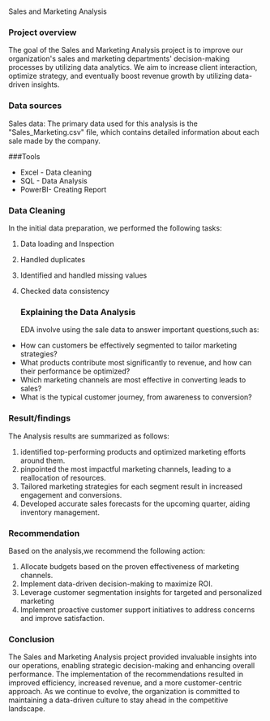 # 
Sales and Marketing Analysis

### Project overview

The goal of the Sales and Marketing Analysis project is to improve our organization's sales and marketing departments' decision-making processes by utilizing data analytics. We aim to increase client interaction, optimize strategy, and eventually boost revenue growth by utilizing data-driven insights.

### Data sources
Sales data: The primary data used for this analysis is the "Sales_Marketing.csv" file, which contains detailed information about each sale made by the company.

###Tools

- Excel - Data cleaning
- SQL - Data Analysis
-  PowerBI- Creating Report

### Data Cleaning
In the initial data preparation, we performed the following tasks:
1. Data loading and Inspection
2. Handled duplicates
3. Identified and handled missing values
4. Checked data consistency

   ### Explaining the Data Analysis
   EDA involve using the sale data to answer important questions,such as:
- How can customers be effectively segmented to tailor marketing strategies?
- What products contribute most significantly to revenue, and how can their performance be optimized?
- Which marketing channels are most effective in converting leads to sales?
- What is the typical customer journey, from awareness to conversion?

### Result/findings

The Analysis results are summarized as follows:
1. identified top-performing products and optimized marketing efforts around them.
2. pinpointed the most impactful marketing channels, leading to a reallocation of resources.
3. Tailored marketing strategies for each segment result in increased engagement and conversions.
4. Developed accurate sales forecasts for the upcoming quarter, aiding inventory management.

### Recommendation

Based on the analysis,we recommend the following action:
1. Allocate budgets based on the proven effectiveness of marketing channels.
2. Implement data-driven decision-making to maximize ROI.
3. Leverage customer segmentation insights for targeted and personalized marketing
4. Implement proactive customer support initiatives to address concerns and improve satisfaction.

### Conclusion

The Sales and Marketing Analysis project provided invaluable insights into our operations, enabling strategic decision-making and enhancing overall performance. The implementation of the recommendations resulted in improved efficiency, increased revenue, and a more customer-centric approach. As we continue to evolve, the organization is committed to maintaining a data-driven culture to stay ahead in the competitive landscape.
